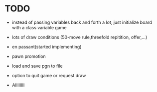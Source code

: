 TODO
====

* instead of passing variables back and forth a lot, just initialize board with a class variable game
* lots of draw conditions (50-move rule,threefold repitition, offer,...)
* en passant(started implementing)
* pawn promotion
* load and save pgn to file
* option to quit game or request draw

* AIIIIIIII
